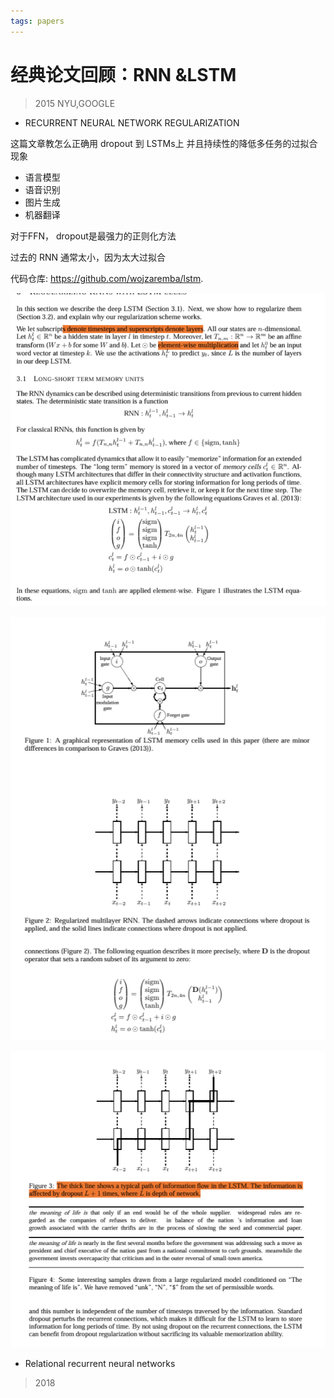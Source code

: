 ```yaml
---
tags: papers
---
```

# 经典论文回顾：RNN &LSTM
>2015 NYU,GOOGLE
- RECURRENT NEURAL NETWORK REGULARIZATION

这篇文章教怎么正确用 dropout 到 LSTMs上
并且持续性的降低多任务的过拟合现象
- 语言模型
- 语音识别
- 图片生成
- 机器翻译


对于FFN， dropout是最强力的正则化方法

过去的 RNN 通常太小，因为太大过拟合

代码仓库: https://github.com/wojzaremba/lstm.


![](https://raw.githubusercontent.com/innovation64/Picimg/main/20240610171442.png)

![](https://raw.githubusercontent.com/innovation64/Picimg/main/20240610171506.png)

![](https://raw.githubusercontent.com/innovation64/Picimg/main/20240610171555.png)


- Relational recurrent neural networks

>2018


